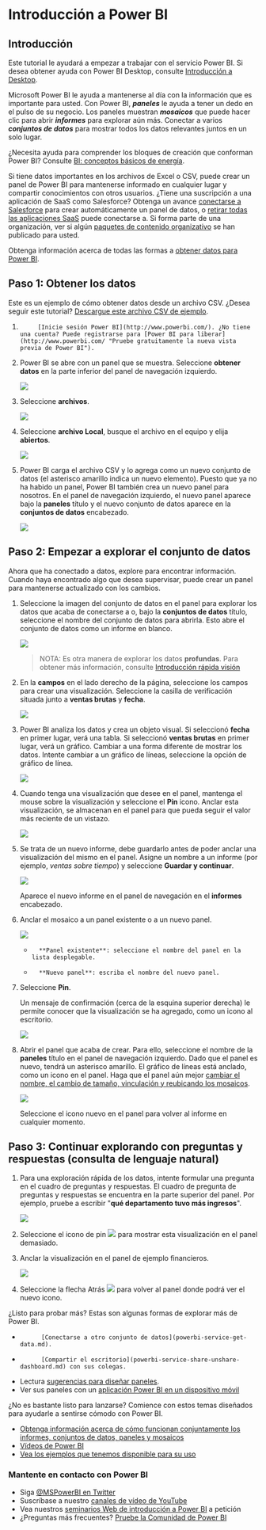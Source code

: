 <properties
   pageTitle="Introducción a Power BI"
   description="Introducción a Power BI"
   services="powerbi"
   documentationCenter=""
   authors="mihart"
   manager="mblythe"
   backup=""
   editor=""
   tags=""
   qualityFocus="monitoring"
   qualityDate=""/>

<tags
   ms.service="powerbi"
   ms.devlang="NA"
   ms.topic="article"
   ms.tgt_pltfrm="NA"
   ms.workload="powerbi"
   ms.date="10/05/2016"
   ms.author="mihart"/>

# Introducción a Power BI

##  Introducción

Este tutorial le ayudará a empezar a trabajar con el servicio Power BI.  Si desea obtener ayuda con Power BI Desktop, consulte [Introducción a Desktop](powerbi-desktop-getting-started.md).

Microsoft Power BI le ayuda a mantenerse al día con la información que es importante para usted.  Con Power BI, ***paneles*** le ayuda a tener un dedo en el pulso de su negocio.  Los paneles muestran ***mosaicos*** que puede hacer clic para abrir ***informes*** para explorar aún más.  Conectar a varios ***conjuntos de datos*** para mostrar todos los datos relevantes juntos en un solo lugar.

¿Necesita ayuda para comprender los bloques de creación que conforman Power BI?  Consulte [BI: conceptos básicos de energía](powerbi-service-basic-concepts.md).

Si tiene datos importantes en los archivos de Excel o CSV, puede crear un panel de Power BI para mantenerse informado en cualquier lugar y compartir conocimientos con otros usuarios.  ¿Tiene una suscripción a una aplicación de SaaS como Salesforce?  Obtenga un avance [conectarse a Salesforce](powerbi-content-pack-salesforce.md) para crear automáticamente un panel de datos, o [retirar todas las aplicaciones SaaS](powerbi-service-get-data.md) puede conectarse a. Si forma parte de una organización, ver si algún [paquetes de contenido organizativo](powerbi-service-organizational-content-packs-introduction.md) se han publicado para usted.


Obtenga información acerca de todas las formas a [obtener datos para Power BI](powerbi-service-get-data.md).

## Paso 1: Obtener los datos

Este es un ejemplo de cómo obtener datos desde un archivo CSV. ¿Desea seguir este tutorial? 
            [Descargue este archivo CSV de ejemplo](http://go.microsoft.com/fwlink/?LinkID=619356).

1.  
            [Inicie sesión Power BI](http://www.powerbi.com/). ¿No tiene una cuenta? Puede registrarse para [Power BI para liberar](http://www.powerbi.com/ "Pruebe gratuitamente la nueva vista previa de Power BI").

1.  Power BI se abre con un panel que se muestra. Seleccione **obtener datos** en la parte inferior del panel de navegación izquierdo.

    ![](media/powerbi-service-get-started/getdata3.png)

2.  Seleccione **archivos**. 

    ![](media/powerbi-service-get-started/gs1.png)

3.  Seleccione **archivo Local**, busque el archivo en el equipo y elija **abiertos**.

    ![](media/powerbi-service-get-started/gs2.png)

4.  Power BI carga el archivo CSV y lo agrega como un nuevo conjunto de datos (el asterisco amarillo indica un nuevo elemento).  Puesto que ya no ha habido un panel, Power BI también crea un nuevo panel para nosotros.  En el panel de navegación izquierdo, el nuevo panel aparece bajo la **paneles** título y el nuevo conjunto de datos aparece en la **conjuntos de datos** encabezado. 

    ![](media/powerbi-service-get-started/gs4.png)


## Paso 2: Empezar a explorar el conjunto de datos

Ahora que ha conectado a datos, explore para encontrar información.  Cuando haya encontrado algo que desea supervisar, puede crear un panel para mantenerse actualizado con los cambios.

1.  Seleccione la imagen del conjunto de datos en el panel para explorar los datos que acaba de conectarse a o, bajo la **conjuntos de datos** título, seleccione el nombre del conjunto de datos para abrirla. Esto abre el conjunto de datos como un informe en blanco.

    ![](media/powerbi-service-get-started/gettingstart4.png)

    >NOTA: Es otra manera de explorar los datos **profundas**.  Para obtener más información, consulte [Introducción rápida visión](powerbi-service-auto-insights.md)

2.  En la **campos** en el lado derecho de la página, seleccione los campos para crear una visualización.  Seleccione la casilla de verificación situada junto a **﻿ventas brutas**﻿ y  **﻿fecha**﻿.

    ![](media/powerbi-service-get-started/fields.png)

3.  Power BI analiza los datos y crea un objeto visual.  Si seleccionó **fecha** en primer lugar, verá una tabla.  Si seleccionó **ventas brutas** en primer lugar, verá un gráfico. Cambiar a una forma diferente de mostrar los datos. Intente cambiar a un gráfico de líneas, seleccione la opción de gráfico de línea.

    ![](media/powerbi-service-get-started/gettingstart5new.png)

4.  Cuando tenga una visualización que desee en el panel, mantenga el mouse sobre la visualización y seleccione el **﻿Pin**﻿ icono.  Anclar esta visualización, se almacenan en el panel para que pueda seguir el valor más reciente de un vistazo.

    ![](media/powerbi-service-get-started/pinnew.png)

5.  Se trata de un nuevo informe, debe guardarlo antes de poder anclar una visualización del mismo en el panel. Asigne un nombre a un informe (por ejemplo, *ventas sobre tiempo*) y seleccione **Guardar y continuar**. 

    ![](media/powerbi-service-get-started/PBI_GetStartSaveB4Pinnew.png)

    Aparece el nuevo informe en el panel de navegación en el **informes** encabezado.

6.  Anclar el mosaico a un panel existente o a un nuevo panel. 

    ![](media/powerbi-service-get-started/PBI_GS_PinDialognew.png)

    -   
            **Panel existente**: seleccione el nombre del panel en la lista desplegable.
    -   
            **Nuevo panel**: escriba el nombre del nuevo panel.

7.  Seleccione **Pin**.

    Un mensaje de confirmación (cerca de la esquina superior derecha) le permite conocer que la visualización se ha agregado, como un icono al escritorio.

    ![](media/powerbi-service-get-started/pinSuccess.png)

8.  Abrir el panel que acaba de crear. Para ello, seleccione el nombre de la **paneles** título en el panel de navegación izquierdo. Dado que el panel es nuevo, tendrá un asterisco amarillo. El gráfico de líneas está anclado, como un icono en el panel. Haga que el panel aún mejor [cambiar el nombre, el cambio de tamaño, vinculación y reubicando los mosaicos](powerbi-service-edit-a-tile-in-a-dashboard.md).﻿﻿

    ![](media/powerbi-service-get-started/gsPinFirstnew.png)

    Seleccione el icono nuevo en el panel para volver al informe en cualquier momento.

##  Paso 3: Continuar explorando con preguntas y respuestas (consulta de lenguaje natural)

1.  Para una exploración rápida de los datos, intente formular una pregunta en el cuadro de preguntas y respuestas. El cuadro de pregunta de preguntas y respuestas se encuentra en la parte superior del panel. Por ejemplo, pruebe a escribir "**qué departamento tuvo más ingresos**".

    ![](media/powerbi-service-get-started/powerbi-qna.png)

1. Seleccione el icono de pin ![](media/powerbi-service-get-started/PBI_PinIcon.png) para mostrar esta visualización en el panel demasiado.

2. Anclar la visualización en el panel de ejemplo financieros.

    ![](media/powerbi-service-get-started/gsPinWithQnA.png)

3. Seleccione la flecha Atrás ![](media/powerbi-service-get-started/PBI_QABackArrow.png) para volver al panel donde podrá ver el nuevo icono.

¿Listo para probar más?  Estas son algunas formas de explorar más de Power BI.

-   
            [Conectarse a otro conjunto de datos](powerbi-service-get-data.md).
-   
            [Compartir el escritorio](powerbi-service-share-unshare-dashboard.md) con sus colegas.
-   Lectura [sugerencias para diseñar paneles](powerbi-service-tips-for-designing-a-great-dashboard.md).
-   Ver sus paneles con un [aplicación Power BI en un dispositivo móvil](powerbi-power-bi-apps-for-mobile-devices.md)

¿No es bastante listo para lanzarse? Comience con estos temas diseñados para ayudarle a sentirse cómodo con Power BI.

-   [Obtenga información acerca de cómo funcionan conjuntamente los informes, conjuntos de datos, paneles y mosaicos](powerbi-service-basic-concepts.md)
-   [Vídeos de Power BI](powerbi-videos.md)
-   [Vea los ejemplos que tenemos disponible para su uso](powerbi-sample-datasets.md)

### Mantente en contacto con Power BI

-   Siga [@MSPowerBI en Twitter](https://twitter.com/mspowerbi)
-   Suscríbase a nuestro [canales de vídeo de YouTube](https://www.youtube.com/channel/UCy--PYvwBwAeuYaR8JLmrfg)
-   Vea nuestros [seminarios Web de introducción a Power BI](powerbi-webinars.md) a petición
-  ¿Preguntas más frecuentes? [Pruebe la Comunidad de Power BI](http://community.powerbi.com/)

